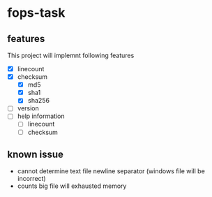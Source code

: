 # fops-task

## features
This project will implemnt following features  
- [x] linecount  
- [x] checksum
  * [x] md5
  * [x] sha1
  * [x] sha256
- [ ] version
- [ ] help information
  * [ ] linecount
  * [ ] checksum

## known issue
* cannot determine text file newline separator (windows file will be incorrect)
* counts big file will exhausted memory
